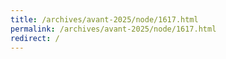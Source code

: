 ```yaml
---
title: /archives/avant-2025/node/1617.html
permalink: /archives/avant-2025/node/1617.html
redirect: /
---
```

